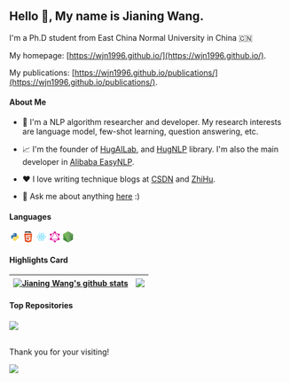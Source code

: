 <!-- <p align="center"><a href="https://anuraghazra.github.io"><img width="80%" alt="Hello, I'm Anurag. I do open source!" src="./assets/gh-readme-header.png" /></a></p>

<br /> -->
## Hello 👋, My name is Jianing Wang.

I'm a Ph.D student from East China Normal University in China 🇨🇳

My homepage: [https://wjn1996.github.io/](https://wjn1996.github.io/).

My publications: [https://wjn1996.github.io/publications/](https://wjn1996.github.io/publications/).

#### About Me

- 💼 I'm a NLP algorithm researcher and developer. My research interests are language model, few-shot learning, question answering, etc.

- 📈 I'm the founder of [HugAILab](https://github.com/HugAILab), and [HugNLP](https://github.com/wjn1996/HugNLP) library. I'm also the main developer in [Alibaba EasyNLP](https://github.com/alibaba/EasyNLP).

- ❤️ I love writing technique blogs at [CSDN](https://wjn1996.blog.csdn.net/) and [ZhiHu](https://www.zhihu.com/people/wjn1996).

- 💬 Ask me about anything [here](https://github.com/wjn1996/wjn1996/issues) :)

#### Languages

<code><img height="20" alt="python" src="https://raw.githubusercontent.com/github/explore/80688e429a7d4ef2fca1e82350fe8e3517d3494d/topics/python/python.png"></code>
<code><img height="20" alt="html" src="https://raw.githubusercontent.com/github/explore/80688e429a7d4ef2fca1e82350fe8e3517d3494d/topics/html/html.png"></code>
<code><img height="20" alt="react" src="https://raw.githubusercontent.com/github/explore/80688e429a7d4ef2fca1e82350fe8e3517d3494d/topics/react/react.png"></code>
<code><img height="20" alt="graphql" src="https://raw.githubusercontent.com/github/explore/5c058a388828bb5fde0bcafd4bc867b5bb3f26f3/topics/graphql/graphql.png"></code>
<code><img height="20" alt="nodejs" src="https://raw.githubusercontent.com/github/explore/80688e429a7d4ef2fca1e82350fe8e3517d3494d/topics/nodejs/nodejs.png"></code>

#### Highlights Card

| <a href="https://github.com/wjn1996/github-readme-stats"><img align="center" src="https://github-readme-stats.vercel.app/api?username=wjn1996&show_icons=true&include_all_commits=true&theme=buefy&hide_border=true" alt="Jianing Wang's github stats" /></a> | <a href="https://github.com/wjn1996/github-readme-stats"><img align="center" src="https://github-readme-stats.vercel.app/api/top-langs/?username=wjn1996&layout=compact&theme=buefy&hide_border=true" /></a> |
| ------------- | ------------- |

#### Top Repositories


<a href="https://github.com/wjn1996/HugNLP">
  <img align="center" src="https://github-readme-stats.vercel.app/api/pin/?username=wjn1996&repo=HugNLP&theme=buefy" />
</a>
<!-- <a href="https://github.com/anuraghazra/anuraghazra.github.io">
  <img align="center" src="https://github-readme-stats.vercel.app/api/pin/?username=anuraghazra&repo=anuraghazra.github.io&theme=buefy" />
</a> -->

<br />
<br />

<!-- <a href="https://twitter.com/CTSQx9g2TvkqC8H">
  <img align="right" alt="Jianing Wang | Twitter" width="21px" src="https://raw.githubusercontent.com/wjn1996/wjn1996/master/assets/twitter.svg" />
</a>
<a href="https://codesandbox.io/u/anuraghazra">
  <img align="right" alt="Anurag Hazra | CodeSandbox" width="20px" src="https://raw.githubusercontent.com/anuraghazra/anuraghazra/master/assets/codesandbox.svg" />
</a> -->

Thank you for your visiting!

![](http://profile-counter.glitch.me/wjn1996/count.svg)

